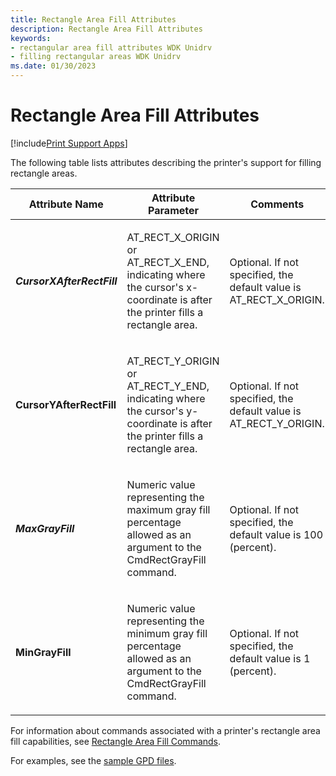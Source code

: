 ```yaml
---
title: Rectangle Area Fill Attributes
description: Rectangle Area Fill Attributes
keywords:
- rectangular area fill attributes WDK Unidrv
- filling rectangular areas WDK Unidrv
ms.date: 01/30/2023
---
```


# Rectangle Area Fill Attributes

[!include[Print Support Apps](../includes/print-support-apps.md)]

The following table lists attributes describing the printer's support for filling rectangle areas.

<table>
<colgroup>
<col width="33%" />
<col width="33%" />
<col width="33%" />
</colgroup>
<thead>
<tr class="header">
<th>Attribute Name</th>
<th>Attribute Parameter</th>
<th>Comments</th>
</tr>
</thead>
<tbody>
<tr class="odd">
<td><p><em><strong>CursorXAfterRectFill</strong></p></td>
<td><p>AT_RECT_X_ORIGIN or AT_RECT_X_END, indicating where the cursor's x-coordinate is after the printer fills a rectangle area.</p></td>
<td><p>Optional. If not specified, the default value is AT_RECT_X_ORIGIN.</p></td>
</tr>
<tr class="even">
<td><p></em><strong>CursorYAfterRectFill</strong></p></td>
<td><p>AT_RECT_Y_ORIGIN or AT_RECT_Y_END, indicating where the cursor's y-coordinate is after the printer fills a rectangle area.</p></td>
<td><p>Optional. If not specified, the default value is AT_RECT_Y_ORIGIN.</p></td>
</tr>
<tr class="odd">
<td><p><em><strong>MaxGrayFill</strong></p></td>
<td><p>Numeric value representing the maximum gray fill percentage allowed as an argument to the CmdRectGrayFill command.</p></td>
<td><p>Optional. If not specified, the default value is 100 (percent).</p></td>
</tr>
<tr class="even">
<td><p></em><strong>MinGrayFill</strong></p></td>
<td><p>Numeric value representing the minimum gray fill percentage allowed as an argument to the CmdRectGrayFill command.</p></td>
<td><p>Optional. If not specified, the default value is 1 (percent).</p></td>
</tr>
</tbody>
</table>

For information about commands associated with a printer's rectangle area fill capabilities, see [Rectangle Area Fill Commands](rectangle-area-fill-commands.md).

For examples, see the [sample GPD files](sample-gpd-files.md).
